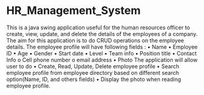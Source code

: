 # HR_Management_System
 This is a java swing application useful for the human resources officer to create, view, update, and delete the details of the employees of a company. The aim for this application is to do CRUD operations on the employee details. The employee profile will have following fields : • Name • Employee ID • Age • Gender • Start date • Level • Team info • Position title • Contact Info o Cell phone number o email address • Photo  The application will allow user to do • Create, Read, Update, Delete employee profile • Search employee profile from employee directory based on different search option(Name, ID, and others fields) • Display the photo when reading employee profile.
